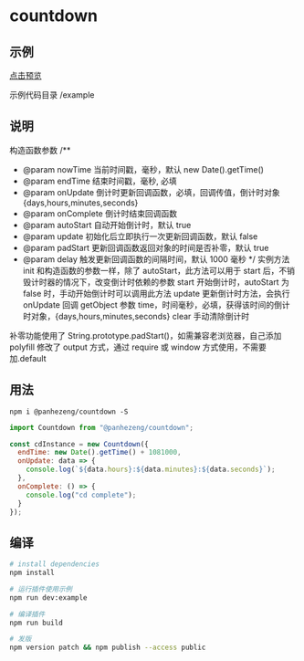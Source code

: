 # countdown

## 示例

[点击预览](https://panhezeng.github.io/countdown-js/)

示例代码目录 /example

## 说明

构造函数参数
/\*\*

- @param nowTime 当前时间戳，毫秒，默认 new Date().getTime()
- @param endTime 结束时间戳，毫秒, 必填
- @param onUpdate 倒计时更新回调函数，必填，回调传值，倒计时对象{days,hours,minutes,seconds}
- @param onComplete 倒计时结束回调函数
- @param autoStart 自动开始倒计时，默认 true
- @param update 初始化后立即执行一次更新回调函数，默认 false
- @param padStart 更新回调函数返回对象的时间是否补零，默认 true
- @param delay 触发更新回调函数的间隔时间，默认 1000 毫秒
  \*/
  实例方法
  init 和构造函数的参数一样，除了 autoStart，此方法可以用于 start 后，不销毁计时器的情况下，改变倒计时依赖的参数
  start 开始倒计时，autoStart 为 false 时，手动开始倒计时可以调用此方法
  update 更新倒计时方法，会执行 onUpdate 回调
  getObject 参数 time，时间毫秒，必填，获得该时间的倒计时对象，{days,hours,minutes,seconds}
  clear 手动清除倒计时

补零功能使用了 String.prototype.padStart()，如需兼容老浏览器，自己添加 polyfill
修改了 output 方式，通过 require 或 window 方式使用，不需要加.default

## 用法

`npm i @panhezeng/countdown -S`

```javascript
import Countdown from "@panhezeng/countdown";

const cdInstance = new Countdown({
  endTime: new Date().getTime() + 1081000,
  onUpdate: data => {
    console.log(`${data.hours}:${data.minutes}:${data.seconds}`);
  },
  onComplete: () => {
    console.log("cd complete");
  }
});
```

## 编译

```bash
# install dependencies
npm install

# 运行插件使用示例
npm run dev:example

# 编译插件
npm run build

# 发版
npm version patch && npm publish --access public
```

